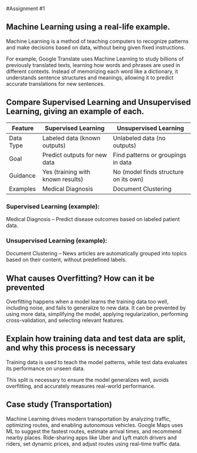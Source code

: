  #Assignment #1 

## Machine Learning using a real-life example. 

Machine Learning is a method of teaching computers to recognize patterns and make decisions based on data, without being given fixed instructions. 

For example, Google Translate uses Machine Learning to study billions of previously translated texts, learning how words and phrases are used in different contexts. Instead of memorizing each word like a dictionary, it understands sentence structures and meanings, allowing it to predict accurate translations for new sentences.  

## Compare Supervised Learning and Unsupervised Learning, giving an example of each. 

| Feature     | Supervised Learning  | Unsupervised Learning    |
|-------------|---------------------|-------------------------|
| Data Type    | Labeled data (known outputs)  | Unlabeled data (no outputs)       |
| Goal      | Predict outputs for new data   | Find patterns or groupings in data        |
| Guidance  | Yes (training with known results)   | No (model finds structure on its own)    |
| Examples  | Medical Diagnosis    | Document Clustering     |


### Supervised Learning (example):
 Medical Diagnosis – Predict disease outcomes based on labeled patient data. 

### Unsupervised Learning (example):
 Document Clustering – News articles are automatically grouped into topics based on their content, without predefined labels. 

## What causes Overfitting? How can it be prevented 

Overfitting happens when a model learns the training data too well, including noise, and fails to generalize to new data. It can be prevented by using more data, simplifying the model, applying regularization, performing cross-validation, and selecting relevant features. 

## Explain how training data and test data are split, and why this process is necessary 

Training data is used to teach the model patterns, while test data evaluates its performance on unseen data.  

This split is necessary to ensure the model generalizes well, avoids overfitting, and accurately measures real-world performance. 

## Case study (Transportation) 

Machine Learning drives modern transportation by analyzing traffic, optimizing routes, and enabling autonomous vehicles. Google Maps uses ML to suggest the fastest routes, estimate arrival times, and recommend nearby places. Ride-sharing apps like Uber and Lyft match drivers and riders, set dynamic prices, and adjust routes using real-time traffic data. 

 

 

 

 